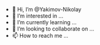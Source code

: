 - 👋 Hi, I’m @Yakimov-Nikolay
- 👀 I’m interested in ...
- 🌱 I’m currently learning ...
- 💞️ I’m looking to collaborate on ...
- 📫 How to reach me ...

<!---
Yakimov-Nikolay/Yakimov-Nikolay is a ✨ special ✨ repository because its `README.md` (this file) appears on your GitHub profile.
You can click the Preview link to take a look at your changes.
--->
